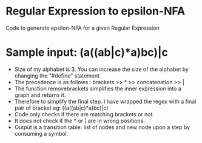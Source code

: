 # Regular Expression to epsilon-NFA
 Code to generate epsilon-NFA for a given Regular Expression
 # Sample input: (a((ab|c)*a)bc)|c
 
- Size of my alphabet is 3. You can increase the size of the alphabet by changing the "#define" statement
- The precedence is as follows : brackets >> * >> concatenation >> |
- The function removebrackets simplifies the inner expression into a graph and returns it.
- Therefore to simplify the final step. I have wrapped the regex with a final pair of bracket eg: ((a((ab|c)*a)bc)|c)
- Code only checks if there are matching brackets or not.
- It does not check if the * or | are in wrong positions. 
- Output is a transition table: list of nodes and new node upon a step by consuming a symbol.
